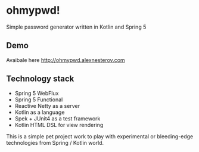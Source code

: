 # ohmypwd!
Simple password generator written in Kotlin and Spring 5

## Demo
Avaibale here http://ohmypwd.alexnesterov.com

## Technology stack
- Spring 5 WebFlux
- Spring 5 Functional
- Reactive Netty as a server
- Kotlin as a language
- Spek + JUnit4 as a test framework
- Kotlin HTML DSL for view rendering

This is a simple pet project work to play with experimental or bleeding-edge technologies from Spring / Kotlin world.
